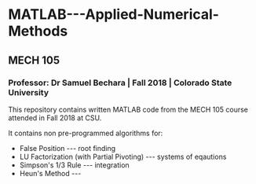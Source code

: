 
# MATLAB---Applied-Numerical-Methods
## MECH 105

### Professor: Dr Samuel Bechara | Fall 2018 | Colorado State University

This repository contains written MATLAB code from the MECH 105 course attended in Fall 2018 at CSU.

It contains non pre-programmed algorithms for:
* False Position --- root finding
* LU Factorization (with Partial Pivoting) --- systems of eqautions
* Simpson's 1/3 Rule --- integration
* Heun's Method --- 

